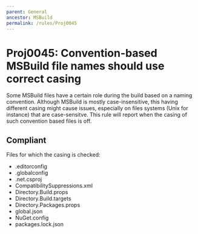 ```yaml
---
parent: General
ancestor: MSBuild
permalink: /rules/Proj0045
---
```


# Proj0045: Convention-based MSBuild file names should use correct casing
Some MSBuild files have a certain role during the build based on a naming
convention. Although MSBuild is mostly case-insensitive, this having different
casing might cause issues, especially on files systems (Unix for instance) that
are case-sensitve. This rule will report when the casing of such convention
based files is off.

## Compliant
Files for which the casing is checked:
* .editorconfig
* .globalconfig
* .net.csproj
* CompatibilitySuppressions.xml
* Directory.Build.props
* Directory.Build.targets
* Directory.Packages.props
* global.json
* NuGet.config
* packages.lock.json